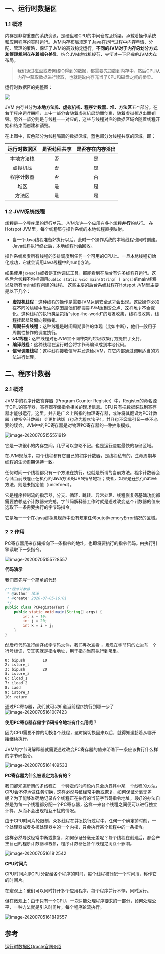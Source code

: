 ## 一、运行时数据区

### 1.1 概述

内存是非常重要的系统资源，是硬盘和CPU的中间仓库及桥梁，承载着操作系统和应用程序的实时运行。JVM内存布局规定了Java在运行过程中内存申请、分配、管理的策略，保证了JVM的高效稳定运行。**不同的JVM对于内存的划分方式和管理机制存在着部分差异**。结合JVM虚拟机规范，来探讨一下经典的JVM内存布局。

> 我们通过磁盘或者网络IO得到的数据，都需要先加载到内存中，然后CPU从内存中获取数据进行读取，也就是说内存充当了CPU和磁盘之间的桥梁。

运行时数据区的完整图：

![](https://img-blog.csdnimg.cn/2020100623111494.png)

JVM 内存共分为**本地方法栈、虚拟机栈、程序计数器、堆、方法区**五个部分。在若干程序运行期间，其中一部分会随着虚拟机启动而创建，随着虚拟机退出而销毁。另外一部分则是与线程一一对应的，这些与线程对应的数据区域会随着线程开始和结束而创建和销毁。

在上图中，灰色部分为线程隔离的数据区域，蓝色部分为线程共享的区域。即：

| 运行时数据区 | 是否线程共享 | 是否存在内存溢出 |
| :----------: | :----------: | :--------------: |
|  本地方法栈  |      否      |        是        |
|   虚拟机栈   |      否      |        是        |
|  程序计数器  |      否      |        否        |
|     堆区     |      是      |        是        |
|    方法区    |      是      |        是        |

### 1.2 JVM系统线程

线程是一个程序里的运行单元。JVM允许一个应用有多个线程**并行**的执行。
在Hotspot JVM里，每个线程都与操作系统的本地线程直接映射。

- 当一个Java线程准备好执行以后，此时一个操作系统的本地线程也同时创建。Java线程执行终止后，本地线程也会回收。

操作系统负责所有线程的安排调度到任何一个可用的CPU上。一旦本地线程初始化成功，它就会调用Java线程中的run()方法。

如果使用`jconsole`或者是其他调试工具，都能看到在后台有许多线程在运行。这些后台线程不包括调用`public static void main(String[ ] args)`的main线程以及所有main线程创建的线程。
这些主要的后台系统线程在Hotspot JVM里主要是以下几个：

- **虚拟机线程**：这种线程的操作是需要JVM达到安全点才会出现。这些操作必须在不同的线程中发生的原因是他们都需要JVM达到安全点，这样堆才不会变化。这种线程的执行类型包括"stop-the-world"的垃圾收集，线程栈收集，线程挂起以及偏向锁撤销。
- **周期任务线程**：这种线程是时间周期事件的体现（比如中断），他们一般用于周期性操作的调度执行。
- **GC线程**：这种线程对在JVM里不同种类的垃圾收集行为提供了支持。
- **编译线程**：这种线程在运行时会将字节码编译成到本地代码。
- **信号调度线程**：这种线程接收信号并发送给JVM，在它内部通过调用适当的方法进行处理。

## 二、程序计数器

### 2.1 概述

JVM中的程序计数寄存器（Program Counter Register）中，Register的命名源于CPU的寄存器，寄存器存储指令相关的现场信息。CPU只有把数据装载到寄存器才能够运行。这里，并非是广义上所指的物理寄存器，或许将其翻译为PC计数器（或指令计数器）会更加贴切（也称为程序钩子），并且也不容易引起一些不必要的误会。JVM中的PC寄存器是对物理PC寄存器的一种抽象模拟。

![image-20200705155551919](C:/Users/kaiz1/Desktop/LearningNotes/JVM/1_内存与垃圾回收篇/4_程序计数器/images/image-20200705155551919.png)

它是一块很小的内存空间，几乎可以忽略不记。也是运行速度最快的存储区域。

在JVM规范中，每个线程都有它自己的程序计数器，是线程私有的，生命周期与线程的生命周期保持一致。

任何时间一个线程都只有一个方法在执行，也就是所谓的当前方法。程序计数器会存储当前线程正在执行的Java方法的JVM指令地址；或者，如果是在执行native方法，则是未指定值（undefned）。

它是程序控制流的指示器，分支、循环、跳转、异常处理、线程恢复等基础功能都需要依赖这个计数器来完成。字节码解释器工作时就是通过改变这个计数器的值来选取下一条需要执行的字节码指令。

它是唯一一个在Java虚拟机规范中没有规定任何outotMemoryError情况的区域。

### 2.2 作用

PC寄存器用来存储指向下一条指令的地址，也即将要执行的指令代码。由执行引擎读取下一条指令。

![image-20200705155728557](C:/Users/kaiz1/Desktop/LearningNotes/JVM/1_内存与垃圾回收篇/4_程序计数器/images/image-20200705155728557.png)

**代码演示**

我们首先写一个简单的代码

```java
/**程序计数器
 * @author: 陌溪
 * @create: 2020-07-05-16:01
 */
public class PCRegisterTest {
    public static void main(String[] args) {
        int i = 10;
        int j = 20;
        int k = i + j;
    }
}
```

然后将代码进行编译成字节码文件，我们再次查看 ，发现在字节码的左边有一个行号标识，它其实就是指令地址，用于指向当前执行到哪里。

```bash
0: bipush        10
2: istore_1
3: bipush        20
5: istore_2
6: iload_1
7: iload_2
8: iadd
9: istore_3
10: return
```

通过PC寄存器，我们就可以知道当前程序执行到哪一步了 ![image-20200705161007423](C:/Users/kaiz1/Desktop/LearningNotes/JVM/1_内存与垃圾回收篇/4_程序计数器/images/image-20200705161007423.png)



**使用PC寄存器存储字节码指令地址有什么用呢？**

因为CPU需要不停的切换各个线程，这时候切换回来以后，就得知道接着从哪开始继续执行。

JVM的字节码解释器就需要通过改变PC寄存器的值来明确下一条应该执行什么样的字节码指令。

![image-20200705161409533](C:/Users/kaiz1/Desktop/LearningNotes/JVM/1_内存与垃圾回收篇/4_程序计数器/images/image-20200705161409533.png)

**PC寄存器为什么被设定为私有的？**

我们都知道所谓的多线程在一个特定的时间段内只会执行其中某一个线程的方法，CPU会不停地做任务切换，这样必然导致经常中断或恢复，如何保证分毫无差呢？为了能够准确地记录各个线程正在执行的当前字节码指令地址，最好的办法自然是为每一个线程都分配一个PC寄存器，这样一来各个线程之间便可以进行独立计算，从而不会出现相互干扰的情况。

由于CPU时间片轮限制，众多线程在并发执行过程中，任何一个确定的时刻，一个处理器或者多核处理器中的一个内核，只会执行某个线程中的一条指令。

这样必然导致经常中断或恢复，如何保证分毫无差呢？每个线程在创建后，都会产生自己的程序计数器和栈帧，程序计数器在各个线程之间互不影响。

![image-20200705161812542](C:/Users/kaiz1/Desktop/LearningNotes/JVM/1_内存与垃圾回收篇/4_程序计数器/images/image-20200705161812542.png)

**CPU时间片**

CPU时间片即CPU分配给各个程序的时间，每个线程被分配一个时间段，称作它的时间片。

在宏观上：俄们可以同时打开多个应用程序，每个程序并行不悖，同时运行。

但在微观上：由于只有一个CPU，一次只能处理程序要求的一部分，如何处理公平，一种方法就是引入时间片，每个程序轮流执行。

![image-20200705161849557](images/image-20200705161849557.png)

## 参考

[运行时数据区Oracle官网介绍](https://docs.oracle.com/javase/specs/jvms/se8/html/jvms-2.html#jvms-2.5)


